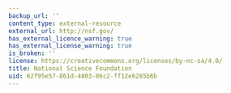 ```yaml
---
backup_url: ''
content_type: external-resource
external_url: http://nsf.gov/
has_external_licence_warning: true
has_external_license_warning: true
is_broken: ''
license: https://creativecommons.org/licenses/by-nc-sa/4.0/
title: National Science Foundation
uid: 62f95e57-861d-4803-86c2-ff12e6285b6b
---
```

